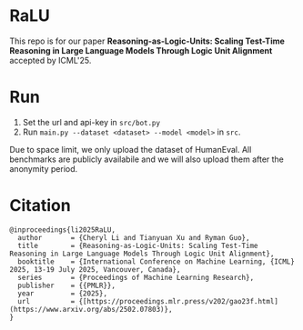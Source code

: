 # RaLU
This repo is for our paper **Reasoning-as-Logic-Units: Scaling Test-Time Reasoning in Large Language Models Through Logic Unit Alignment** accepted by ICML'25.

# Run
1. Set the url and api-key in `src/bot.py`
2. Run `main.py --dataset <dataset> --model <model>` in `src`.

Due to space limit, we only upload the dataset of HumanEval. All benchmarks are publicly availabile and we will also upload them after the anonymity period.

# Citation
```
@inproceedings{li2025RaLU,
  author       = {Cheryl Li and Tianyuan Xu and Ryman Guo},
  title        = {Reasoning-as-Logic-Units: Scaling Test-Time Reasoning in Large Language Models Through Logic Unit Alignment},
  booktitle    = {International Conference on Machine Learning, {ICML} 2025, 13-19 July 2025, Vancouver, Canada},
  series       = {Proceedings of Machine Learning Research},
  publisher    = {{PMLR}},
  year         = {2025},
  url          = {[https://proceedings.mlr.press/v202/gao23f.html](https://www.arxiv.org/abs/2502.07803)},
}
```
